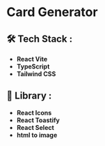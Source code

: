 # Card Generator

## 🛠️ Tech Stack :
- **React Vite**
- **TypeScript**
- **Tailwind CSS**

## 🚀 Library :
- **React Icons**
- **React Toastify**
- **React Select**
- **html to image**
